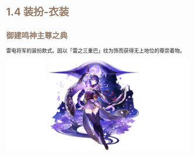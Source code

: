 <h1 id="CjwLQ"><font style="color:#967c68;">1.4 装扮-衣装</font></h1>
<h2 id="Pm6KN"><font style="color:#967c68;">御建鸣神主尊之典</font></h2>
<font>雷电将军的装扮款式。因</font><font>以</font><font >「</font><font >雷之三重巴」纹为</font><font>饰而获得无上地位的尊崇着物。</font>

<font></font>

![](/public/images/1.1图片_2.png)

